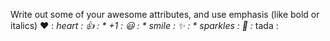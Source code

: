Write out some of your awesome attributes, and use emphasis (like bold or italics) 
❤️	: *heart :
👍	: * +1 :
😃 :  * smile :
✨	: * sparkles :
🎉	:* tada :
